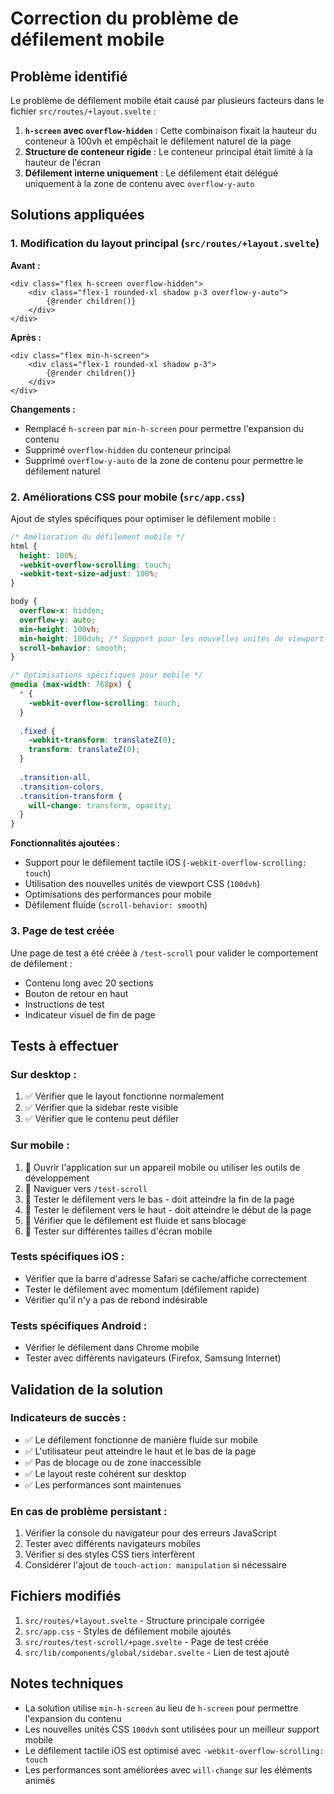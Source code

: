 # Correction du problème de défilement mobile

## Problème identifié

Le problème de défilement mobile était causé par plusieurs facteurs dans le fichier `src/routes/+layout.svelte` :

1. **`h-screen` avec `overflow-hidden`** : Cette combinaison fixait la hauteur du conteneur à 100vh et empêchait le défilement naturel de la page
2. **Structure de conteneur rigide** : Le conteneur principal était limité à la hauteur de l'écran
3. **Défilement interne uniquement** : Le défilement était délégué uniquement à la zone de contenu avec `overflow-y-auto`

## Solutions appliquées

### 1. Modification du layout principal (`src/routes/+layout.svelte`)

**Avant :**
```svelte
<div class="flex h-screen overflow-hidden">
    <div class="flex-1 rounded-xl shadow p-3 overflow-y-auto">
        {@render children()}
    </div>
</div>
```

**Après :**
```svelte
<div class="flex min-h-screen">
    <div class="flex-1 rounded-xl shadow p-3">
        {@render children()}
    </div>
</div>
```

**Changements :**
- Remplacé `h-screen` par `min-h-screen` pour permettre l'expansion du contenu
- Supprimé `overflow-hidden` du conteneur principal
- Supprimé `overflow-y-auto` de la zone de contenu pour permettre le défilement naturel

### 2. Améliorations CSS pour mobile (`src/app.css`)

Ajout de styles spécifiques pour optimiser le défilement mobile :

```css
/* Amélioration du défilement mobile */
html {
  height: 100%;
  -webkit-overflow-scrolling: touch;
  -webkit-text-size-adjust: 100%;
}

body {
  overflow-x: hidden;
  overflow-y: auto;
  min-height: 100vh;
  min-height: 100dvh; /* Support pour les nouvelles unités de viewport CSS */
  scroll-behavior: smooth;
}

/* Optimisations spécifiques pour mobile */
@media (max-width: 768px) {
  * {
    -webkit-overflow-scrolling: touch;
  }
  
  .fixed {
    -webkit-transform: translateZ(0);
    transform: translateZ(0);
  }
  
  .transition-all,
  .transition-colors,
  .transition-transform {
    will-change: transform, opacity;
  }
}
```

**Fonctionnalités ajoutées :**
- Support pour le défilement tactile iOS (`-webkit-overflow-scrolling: touch`)
- Utilisation des nouvelles unités de viewport CSS (`100dvh`)
- Optimisations des performances pour mobile
- Défilement fluide (`scroll-behavior: smooth`)

### 3. Page de test créée

Une page de test a été créée à `/test-scroll` pour valider le comportement de défilement :
- Contenu long avec 20 sections
- Bouton de retour en haut
- Instructions de test
- Indicateur visuel de fin de page

## Tests à effectuer

### Sur desktop :
1. ✅ Vérifier que le layout fonctionne normalement
2. ✅ Vérifier que la sidebar reste visible
3. ✅ Vérifier que le contenu peut défiler

### Sur mobile :
1. 📱 Ouvrir l'application sur un appareil mobile ou utiliser les outils de développement
2. 📱 Naviguer vers `/test-scroll` 
3. 📱 Tester le défilement vers le bas - doit atteindre la fin de la page
4. 📱 Tester le défilement vers le haut - doit atteindre le début de la page
5. 📱 Vérifier que le défilement est fluide et sans blocage
6. 📱 Tester sur différentes tailles d'écran mobile

### Tests spécifiques iOS :
- Vérifier que la barre d'adresse Safari se cache/affiche correctement
- Tester le défilement avec momentum (défilement rapide)
- Vérifier qu'il n'y a pas de rebond indésirable

### Tests spécifiques Android :
- Vérifier le défilement dans Chrome mobile
- Tester avec différents navigateurs (Firefox, Samsung Internet)

## Validation de la solution

### Indicateurs de succès :
- ✅ Le défilement fonctionne de manière fluide sur mobile
- ✅ L'utilisateur peut atteindre le haut et le bas de la page
- ✅ Pas de blocage ou de zone inaccessible
- ✅ Le layout reste cohérent sur desktop
- ✅ Les performances sont maintenues

### En cas de problème persistant :
1. Vérifier la console du navigateur pour des erreurs JavaScript
2. Tester avec différents navigateurs mobiles
3. Vérifier si des styles CSS tiers interfèrent
4. Considérer l'ajout de `touch-action: manipulation` si nécessaire

## Fichiers modifiés

1. `src/routes/+layout.svelte` - Structure principale corrigée
2. `src/app.css` - Styles de défilement mobile ajoutés
3. `src/routes/test-scroll/+page.svelte` - Page de test créée
4. `src/lib/components/global/sidebar.svelte` - Lien de test ajouté

## Notes techniques

- La solution utilise `min-h-screen` au lieu de `h-screen` pour permettre l'expansion du contenu
- Les nouvelles unités CSS `100dvh` sont utilisées pour un meilleur support mobile
- Le défilement tactile iOS est optimisé avec `-webkit-overflow-scrolling: touch`
- Les performances sont améliorées avec `will-change` sur les éléments animés
